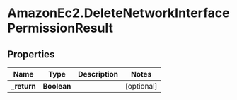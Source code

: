 # AmazonEc2.DeleteNetworkInterfacePermissionResult

## Properties

Name | Type | Description | Notes
------------ | ------------- | ------------- | -------------
**_return** | **Boolean** |  | [optional] 


